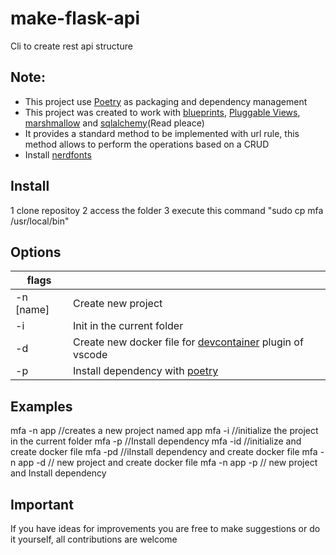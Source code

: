 # make-flask-api
Cli to create rest api structure

## Note: 

* This project use [Poetry](https://python-poetry.org/) as  packaging and dependency management
* This project was created to work with [blueprints](https://flask.palletsprojects.com/en/1.1.x/blueprints/), [Pluggable Views](https://flask.palletsprojects.com/en/1.1.x/views/), [marshmallow](https://flask-marshmallow.readthedocs.io/en/latest/) and [sqlalchemy](https://flask-sqlalchemy.palletsprojects.com/en/2.x/)(Read pleace)
* It provides a standard method to be implemented with url rule, this method allows to perform the operations based on a CRUD
* Install [nerdfonts](https://www.nerdfonts.com)

## Install
1 clone repositoy
2 access the folder
3 execute this command "sudo cp mfa /usr/local/bin"

## Options

| flags  |   |
|---|---|
| -n  [name]| Create new project|
| -i| Init in the current folder|
| -d| Create new docker file for [devcontainer](https://code.visualstudio.com/docs/remote/containers) plugin of vscode|
| -p| Install dependency with [poetry](https://python-poetry.org/)|

## Examples

mfa -n app  //creates a new project named app
mfa -i  //initialize the project in the current folder
mfa -p //Install dependency
mfa -id //initialize and create docker file
mfa -pd //iInstall dependency and create docker file
mfa -n app -d // new project and create docker file
mfa -n app -p // new project and Install dependency

## Important
If you have ideas for improvements you are free to make suggestions or do it yourself, all contributions are welcome